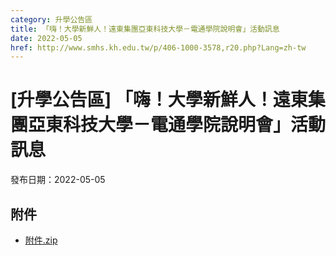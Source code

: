 ```yaml
---
category: 升學公告區
title: 「嗨！大學新鮮人！遠東集團亞東科技大學－電通學院說明會」活動訊息
date: 2022-05-05
href: http://www.smhs.kh.edu.tw/p/406-1000-3578,r20.php?Lang=zh-tw
---
```


# [升學公告區] 「嗨！大學新鮮人！遠東集團亞東科技大學－電通學院說明會」活動訊息

發布日期：2022-05-05



## 附件

- [附件.zip](https://www.smhs.kh.edu.tw/app/index.php?Action=downloadfile&file=WVhSMFlXTm9MemcyTDNCMFlWOHpNelV6WHpNeU9ERXdOamhmTVRBeU1ETXVlbWx3&fname=DGGGROTSYWQO41XX50LKSWHGRK30OOLKDGUWTSKK4125MLVWKPROVTPOUSSSPKPO)
